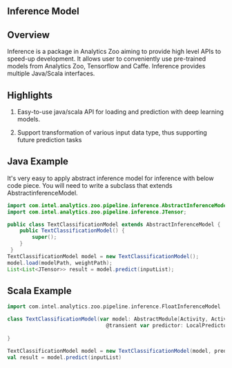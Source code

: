 ## Inference Model

## Overview

Inference is a package in Analytics Zoo aiming to provide high level APIs to speed-up development. It 
allows user to conveniently use pre-trained models from Analytics Zoo, Tensorflow and Caffe.
Inference provides multiple Java/Scala interfaces.



## Highlights

1. Easy-to-use java/scala API for loading and prediction with deep learning models.

2. Support transformation of various input data type, thus supporting future prediction tasks

## Java Example

It's very easy to apply abstract inference model for inference with below code piece.
You will need to write a subclass that extends AbstractinferenceModel.
```java
import com.intel.analytics.zoo.pipeline.inference.AbstractInferenceModel;
import com.intel.analytics.zoo.pipeline.inference.JTensor;

public class TextClassificationModel extends AbstractInferenceModel {
    public TextClassificationModel() {
        super();
    }
 }
TextClassificationModel model = new TextClassificationModel();
model.load(modelPath, weightPath);
List<List<JTensor>> result = model.predict(inputList);
```

## Scala Example

```scala
import com.intel.analytics.zoo.pipeline.inference.FloatInferenceModel

class TextClassificationModel(var model: AbstractModule[Activity, Activity, Float],
                                @transient var predictor: LocalPredictor[Float]) extends FloatInferenceModel {
                                
}

TextClassificationModel model = new TextClassificationModel(model, predictor)
val result = model.predict(inputList)

```


